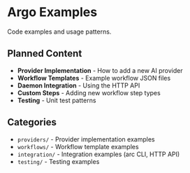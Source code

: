 # Argo Examples

Code examples and usage patterns.

## Planned Content

- **Provider Implementation** - How to add a new AI provider
- **Workflow Templates** - Example workflow JSON files
- **Daemon Integration** - Using the HTTP API
- **Custom Steps** - Adding new workflow step types
- **Testing** - Unit test patterns

## Categories

- `providers/` - Provider implementation examples
- `workflows/` - Workflow template examples
- `integration/` - Integration examples (arc CLI, HTTP API)
- `testing/` - Testing examples
